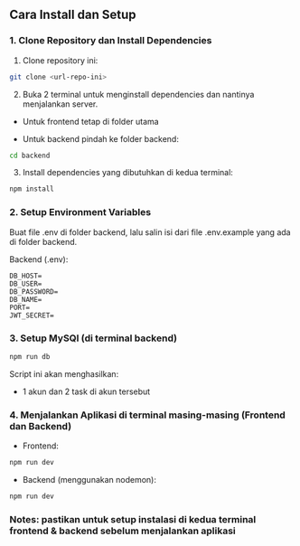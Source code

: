 ## Cara Install dan Setup

### 1. Clone Repository dan Install Dependencies

1. Clone repository ini:

 ```bash
 git clone <url-repo-ini>
 ```

2. Buka 2 terminal untuk menginstall dependencies dan nantinya menjalankan server.

- Untuk frontend tetap di folder utama

- Untuk backend pindah ke folder backend:

 ```bash
 cd backend
 ```

3. Install dependencies yang dibutuhkan di kedua terminal:
   
 ```bash
 npm install
 ```

### 2. Setup Environment Variables

Buat file .env di folder backend, lalu salin isi dari file .env.example yang ada di folder backend.

Backend (.env):
  
 ```env
 DB_HOST=
 DB_USER=
 DB_PASSWORD=
 DB_NAME=
 PORT=
 JWT_SECRET=
 ```

### 3. Setup MySQl (di terminal backend)

```bash
npm run db
```

Script ini akan menghasilkan:
- 1 akun dan 2 task di akun tersebut

### 4. Menjalankan Aplikasi di terminal masing-masing (Frontend dan Backend)

- Frontend:
 ```bash
 npm run dev
 ```

- Backend (menggunakan nodemon):
 ```bash
 npm run dev
 ```

### Notes: pastikan untuk setup instalasi di kedua terminal frontend & backend sebelum menjalankan aplikasi